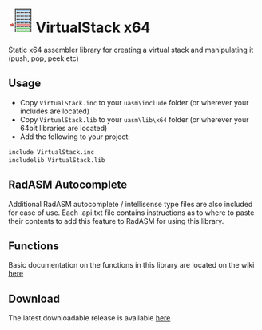 # ![](../../assets/VirtualStack.png) VirtualStack x64

Static x64 assembler library for creating a virtual stack and manipulating it (push, pop, peek etc)

## Usage

* Copy `VirtualStack.inc` to your `uasm\include` folder (or wherever your includes are located)
* Copy `VirtualStack.lib` to your `uasm\lib\x64` folder (or wherever your 64bit libraries are located)
* Add the following to your project:
```assembly
include VirtualStack.inc
includelib VirtualStack.lib
```

## RadASM Autocomplete
Additional RadASM autocomplete / intellisense type files are also included for ease of use. Each .api.txt file contains instructions as to where to paste their contents to add this feature to RadASM for using this library.

## Functions

Basic documentation on the functions in this library are located on the wiki [here](https://github.com/mrfearless/libraries/wiki/VirtualStack-x64-Functions)

## Download

The latest downloadable release is available [here](https://github.com/mrfearless/libraries/blob/master/releases/VirtualStack_x64.zip?raw=true)